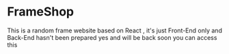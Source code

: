 # FrameShop

This is a random frame website based on React , it's just Front-End only and Back-End hasn't been prepared yes and will be back soon you can access this 
